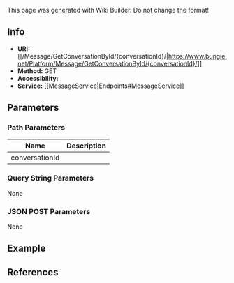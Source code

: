 <span class="wiki-builder">This page was generated with Wiki Builder. Do not change the format!</span>

## Info

* **URI:** [[/Message/GetConversationById/{conversationId}/|https://www.bungie.net/Platform/Message/GetConversationById/{conversationId}/]]
* **Method:** GET
* **Accessibility:** 
* **Service:** [[MessageService|Endpoints#MessageService]]

## Parameters
### Path Parameters
Name | Description
---- | -----------
conversationId | 

### Query String Parameters
None

### JSON POST Parameters
None

## Example


## References
